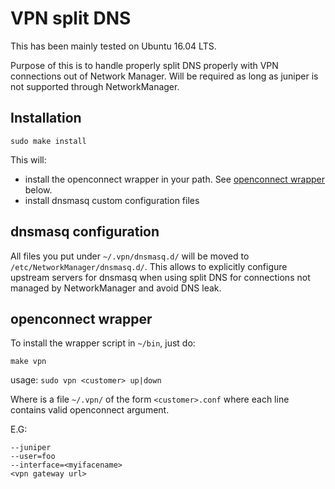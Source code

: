 # VPN split DNS

This has been mainly tested on Ubuntu 16.04 LTS.

Purpose of this is to handle properly split DNS properly with VPN connections
out of Network Manager. Will be required as long as juniper is not supported
through NetworkManager.

## Installation

```
sudo make install
```

This will:

* install the openconnect wrapper in your path. See [openconnect wrapper](#openconnect-wrapper) below.
* install dnsmasq custom configuration files

## dnsmasq configuration

All files you put under `~/.vpn/dnsmasq.d/` will be moved to
`/etc/NetworkManager/dnsmasq.d/`. This allows to explicitly configure upstream
servers for dnsmasq when using split DNS for connections not managed by
NetworkManager and avoid DNS leak.

## openconnect wrapper

To install the wrapper script in `~/bin`, just do:

```
make vpn
```

usage: `sudo vpn <customer> up|down`

Where <customer> is a file `~/.vpn/` of the form `<customer>.conf` where each
line contains valid openconnect argument.

E.G:

```
--juniper
--user=foo
--interface=<myifacename>
<vpn gateway url>
```

